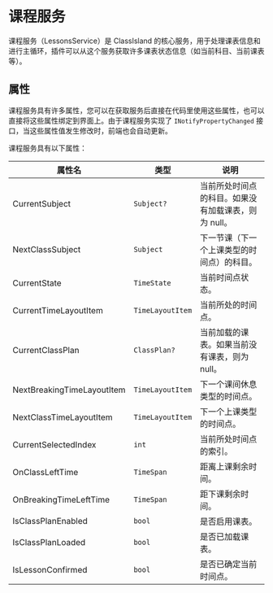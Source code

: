 # 课程服务

课程服务（LessonsService）是 ClassIsland 的核心服务，用于处理课表信息和进行主循环，插件可以从这个服务获取许多课表状态信息（如当前科目、当前课表等）。

## 属性

课程服务具有许多属性，您可以在获取服务后直接在代码里使用这些属性，也可以直接将这些属性绑定到界面上。由于课程服务实现了 `INotifyPropertyChanged` 接口，当这些属性值发生修改时，前端也会自动更新。

课程服务具有以下属性：

| 属性名 | 类型 | 说明 |
| --- | --- | --- |
| CurrentSubject | `Subject?` | 当前所处时间点的科目。如果没有加载课表，则为 null。|
| NextClassSubject | `Subject` | 下一节课（下一个上课类型的时间点）的科目。|
| CurrentState | `TimeState` | 当前时间点状态。|
| CurrentTimeLayoutItem | `TimeLayoutItem` | 当前所处的时间点。|
| CurrentClassPlan | `ClassPlan?` | 当前加载的课表。如果当前没有课表，则为 null。|
| NextBreakingTimeLayoutItem | `TimeLayoutItem` | 下一个课间休息类型的时间点。|
| NextClassTimeLayoutItem | `TimeLayoutItem` | 下一个上课类型的时间点。|
| CurrentSelectedIndex | `int` | 当前所处时间点的索引。|
| OnClassLeftTime | `TimeSpan` | 距离上课剩余时间。|
| OnBreakingTimeLeftTime | `TimeSpan` | 距下课剩余时间。|
| IsClassPlanEnabled | `bool` | 是否启用课表。|
| IsClassPlanLoaded | `bool` | 是否已加载课表。|
| IsLessonConfirmed | `bool` | 是否已确定当前时间点。|
